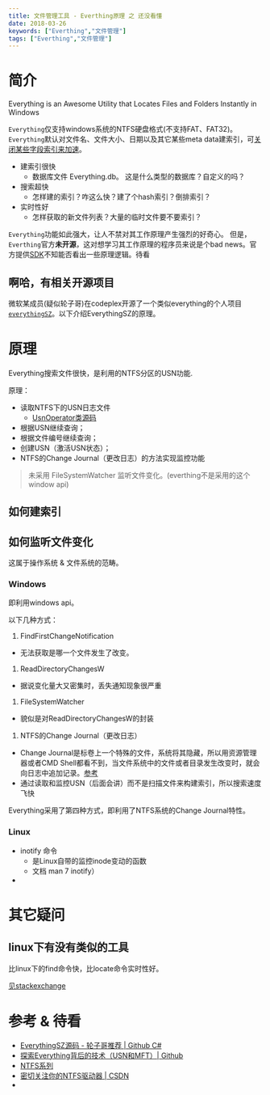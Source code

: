 ```yaml
---
title: 文件管理工具 - Everthing原理 之 还没看懂
date: 2018-03-26
keywords: ["Everthing","文件管理"]
tags: ["Everthing","文件管理"]
---
```


# 简介

Everything is an Awesome Utility that Locates Files and Folders Instantly in Windows

`Everything`仅支持windows系统的NTFS硬盘格式(不支持FAT、FAT32)。`Everything`默认对文件名、文件大小、日期以及其它某些meta data建索引，可[关闭某些字段索引来加速](https://www.voidtools.com/support/everything/indexes/#optimizing_for_smallest_memory_foot_print)。

- 建索引很快
  - 数据库文件 Everything.db。 这是什么类型的数据库？自定义的吗？
- 搜索超快
  - 怎样建的索引？咋这么快？建了个hash索引？倒排索引？
- 实时性好
  - 怎样获取的新文件列表？大量的临时文件要不要索引？

`Everything`功能如此强大，让人不禁对其工作原理产生强烈的好奇心。
但是，`Everthing`官方**未开源**，这对想学习其工作原理的程序员来说是个bad news。官方提供[SDK](http://www.voidtools.com/support/everything/sdk/)不知能否看出一些原理逻辑。待看


## 啊哈，有相关开源项目

微软某成员(疑似轮子哥)在codeplex开源了一个类似everything的个人项目[`everythingSZ`](https://archive.codeplex.com/?p=everythingsz)。以下介绍EverythingSZ的原理。



# 原理


Everything搜索文件很快，是利用的NTFS分区的USN功能.



原理：
- 读取NTFS下的USN日志文件
  - [UsnOperator类源码](https://github.com/BitMindLab/everything/blob/master/UsnOperation/UsnOperator.cs)
- 根据USN继续查询；
- 根据文件编号继续查询；
- 创建USN（激活USN状态）；
- NTFS的Change Journal（更改日志）的方法实现监控功能


> 未采用 FileSystemWatcher 监听文件变化。(everthing不是采用的这个window api)


## 如何建索引


## 如何监听文件变化

这属于操作系统 & 文件系统的范畴。

### Windows
即利用windows api。

以下几种方式：

1. FindFirstChangeNotification
  - 无法获取是哪一个文件发生了改变。
1. ReadDirectoryChangesW
  - 据说变化量大又密集时，丢失通知现象很严重
1. FileSystemWatcher
  - 貌似是对ReadDirectoryChangesW的封装
1. NTFS的Change Journal（更改日志）
  - Change Journal是标卷上一个特殊的文件，系统将其隐藏，所以用资源管理器或者CMD Shell都看不到，当文件系统中的文件或者目录发生改变时，就会向日志中追加记录。[参考](https://blog.csdn.net/arrowzz/article/details/75304091)
  - 通过读取和监控USN（后面会讲）而不是扫描文件来构建索引，所以搜索速度飞快


Everything采用了第四种方式，即利用了NTFS系统的Change Journal特性。

### Linux

- inotify 命令
  - 是Linux自带的监控inode变动的函数
  - 文档 man 7 inotify）
-

# 其它疑问

## linux下有没有类似的工具
比linux下的find命令快，比locate命令实时性好。

[见stackexchange](https://unix.stackexchange.com/questions/31063/is-there-a-file-search-engine-like-everything-in-linux)

# 参考 & 待看

- [EverythingSZ源码 - 轮子哥推荐 | Github C#](https://github.com/BitMindLab/everything)
- [探索Everything背后的技术（USN和MFT）| Github](https://github.com/yuzhengyang/Everything)
-  [NTFS系列](https://blog.csdn.net/column/details/16576.html)
- [密切关注你的NTFS驱动器 | CSDN](https://blog.csdn.net/xexiyong/article/details/17200827)
-
